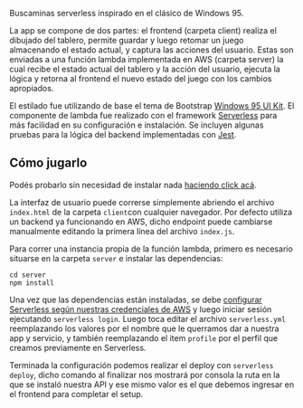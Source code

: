 Buscaminas serverless inspirado en el clásico de Windows 95.

La app se compone de dos partes: el frontend (carpeta client) realiza el dibujado del tablero, permite guardar y luego retomar un juego almacenando el estado actual, y captura las acciones del usuario. Estas son enviadas a una función lambda implementada en AWS (carpeta server) la cual recibe el estado actual del tablero y la acción del usuario, ejecuta la lógica y retorna al frontend el nuevo estado del juego con los cambios apropiados.

El estilado fue utilizando de base el tema de Bootstrap [Windows 95 UI Kit](https://github.com/themesberg/windows-95-ui-kit). El componente de lambda fue realizado con el framework [Serverless](https://www.serverless.com) para más facilidad en su configuración e instalación. Se incluyen algunas pruebas para la lógica del backend implementadas con [Jest](https://jestjs.io).


## Cómo jugarlo

Podés probarlo sin necesidad de instalar nada [haciendo click acá](https://adperossa.github.io/minesweeper/).

La interfaz de usuario puede correrse simplemente abriendo el archivo `index.html` de la carpeta `client`con cualquier navegador. Por defecto utiliza un backend ya funcionando en AWS, dicho endpoint puede cambiarse manualmente editando la primera línea del archivo `index.js`.

Para correr una instancia propia de la función lambda, primero es necesario situarse en la carpeta `server` e instalar las dependencias:
```
cd server
npm install
```

Una vez que las dependencias están instaladas, se debe [configurar Serverless según nuestras credenciales de AWS](https://www.serverless.com/framework/docs/providers/aws/guide/credentials/) y luego iniciar sesión ejecutando `serverless login`.
Luego toca editar el archivo `serverless.yml` reemplazando los valores por el nombre que le querramos dar a nuestra app y servicio, y también reemplazando el item `profile` por el perfil que creamos previamente en Serverless.

Terminada la configuración podemos realizar el deploy con `serverless deploy`, dicho comando al finalizar nos mostrará por consola la ruta en la que se instaló nuestra API y ese mismo valor es el que debemos ingresar en el frontend para completar el setup.
